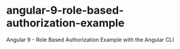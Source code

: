 # angular-9-role-based-authorization-example

Angular 9 - Role Based Authorization Example with the Angular CLI